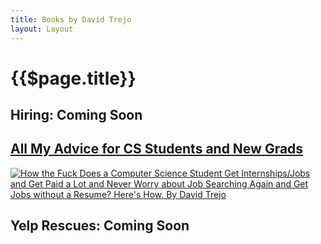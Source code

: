 ```yaml
---
title: Books by David Trejo
layout: Layout
---
```

# {{$page.title}}

## Hiring: Coming Soon
<!-- <Articles tag="hiring book" expanded /> -->

## [All My Advice for CS Students and New Grads][csgetmoney]
[![How the Fuck Does a Computer Science Student Get Internships/Jobs and Get Paid a Lot and Never Worry about Job Searching Again and Get Jobs without a Resume? Here's How. By  David Trejo][1]][csgetmoney]

## Yelp Rescues: Coming Soon
<!-- <Articles tag="yelprescues" expanded /> -->

[csgetmoney]:https://gumroad.com/l/CSGETMONEY
[1]: https://static-2.gumroad.com/res/gumroad/3865325231287/asset_previews/08f6087f9509dfb8070a5c74cbdeb232/retina/How_20the_20Fuck_20Does_20a_20CS_20Student_20Get_20a_20Internship-Job_20and_20Get_20Paid_20a_20Lot_20and_20Never_20Worry_20about_20Job_20Searching_20Again_20and_20Get_20Jobs_20without_20a_20Resume-_20Here_27s_20How.jpg
